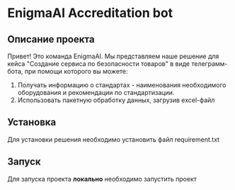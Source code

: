 # EnigmaAI Accreditation bot

## Описание проекта

Привет! Это команда EnigmaAI. Мы представляем наше решение для кейса "Создание сервиса по безопасности товаров" в виде телеграмм-бота, при помощи которого вы можете:
1. Получать информацию о стандартах - наименования необходимого оборудования и рекомендации по стандартизации.
2. Использовать пакетную обработку данных, загрузив excel-файл
   
## Установка 
Для установки решения необходимо установить файл requirement.txt

## Запуск
Для запуска проекта **локально** необходимо запустить проект
